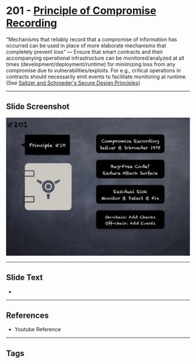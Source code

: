 # 201 - [Principle of Compromise Recording](Principle%20of%20Compromise%20Recording.md)
“Mechanisms that reliably record that a compromise of information has occurred can be used in place of more elaborate mechanisms that completely prevent loss” — Ensure that smart contracts and their accompanying operational infrastructure can be monitored/analyzed at all times (development/deployment/runtime) for minimizing loss from any compromise due to vulnerabilities/exploits. For e.g., critical operations in contracts should necessarily emit events to facilitate monitoring at runtime. (See [Saltzer and Schroeder's Secure Design Principles](https://en.wikipedia.org/wiki/Saltzer_and_Schroeder's_design_principles))
___
## Slide Screenshot
![0201.png](../../images/5.Pitfalls%20and%20Best%20Practices%20201/201.png)
___
## Slide Text
- 
___
## References
- Youtube Reference
___
## Tags